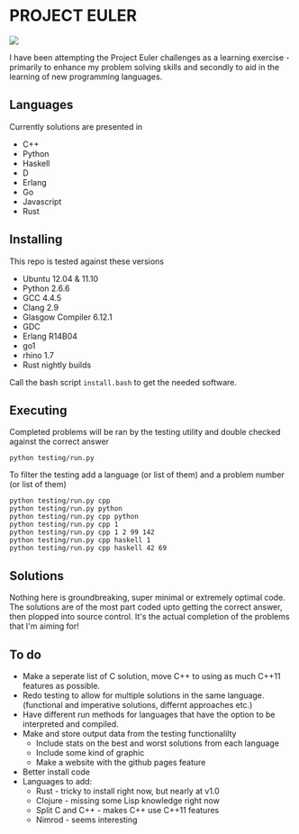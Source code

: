 # PROJECT EULER
<img src="http://projecteuler.net/profile/nathanrosspowell.png" />

I have been attempting the Project Euler challenges as a learning exercise - 
primarily to enhance my problem solving skills
and secondly to aid in the learning of new programming languages.

## Languages
Currently solutions are presented in

* C++
* Python
* Haskell
* D
* Erlang
* Go
* Javascript
* Rust

## Installing
This repo is tested against these versions

* Ubuntu 12.04 & 11.10
* Python 2.6.6
* GCC 4.4.5
* Clang 2.9
* Glasgow Compiler 6.12.1
* GDC
* Erlang R14B04
* go1
* rhino 1.7
* Rust nightly builds

Call the bash script `install.bash` to get the needed software.

## Executing
Completed problems will be ran by the testing utility and double checked against the correct answer

    python testing/run.py

To filter the testing add a language (or list of them) and a problem number (or list of them)

    python testing/run.py cpp
    python testing/run.py python
    python testing/run.py cpp python
    python testing/run.py cpp 1
    python testing/run.py cpp 1 2 99 142
    python testing/run.py cpp haskell 1
    python testing/run.py cpp haskell 42 69


## Solutions

Nothing here is groundbreaking, super minimal or extremely optimal code.
The solutions are of the most part coded upto getting the correct answer, then plopped into source control.
It's the actual completion of the problems that I'm aiming for!


## To do

* Make a seperate list of C solution, move C++ to using as much C++11 features as possible.
* Redo testing to allow for multiple solutions in the same language. (functional and imperative solutions, differnt approaches etc.)
* Have different run methods for languages that have the option to be interpreted and compiled.
* Make and store output data from the testing functionalilty
    * Include stats on the best and worst solutions from each language
    * Include some kind of graphic
    * Make a website with the github pages feature
* Better install code
* Languages to add:
    *  Rust - tricky to install right now, but nearly at v1.0
    *  Clojure - missing some Lisp knowledge right now
    *  Split C and C++ - makes C++ use C++11 features
    *  Nimrod - seems interesting
